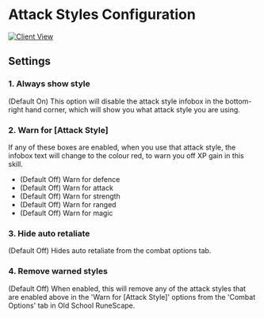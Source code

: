 # Attack Styles Configuration

[![Client View](https://user-images.githubusercontent.com/40111569/55271210-29f4b680-5277-11e9-8292-a2cbbb0f1009.gif)](https://user-images.githubusercontent.com/40111569/55271210-29f4b680-5277-11e9-8292-a2cbbb0f1009.gif)

## Settings

### 1. Always show style

(Default On) This option will disable the attack style infobox in the bottom-right hand corner, which will show you what attack style you are using.

### 2. Warn for [Attack Style]

If any of these boxes are enabled, when you use that attack style, the infobox text will change to the colour red, to warn you off XP gain in this skill.

* (Default Off) Warn for defence
* (Default Off) Warn for attack
* (Default Off) Warn for strength
* (Default Off) Warn for ranged
* (Default Off) Warn for magic

### 3. Hide auto retaliate

(Default Off) Hides auto retaliate from the combat options tab.

### 4. Remove warned styles

(Default Off) When enabled, this will remove any of the attack styles that are enabled above in the 'Warn for [Attack Style]' options from the 'Combat Options' tab in Old School RuneScape.